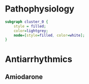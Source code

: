 # Pathophysiology
``` dot
subgraph cluster_0 {
	style = filled;
	color=lightgrey;
	node=[style=filled, color=white];
}
```
# Antiarrhythmics
## Amiodarone

